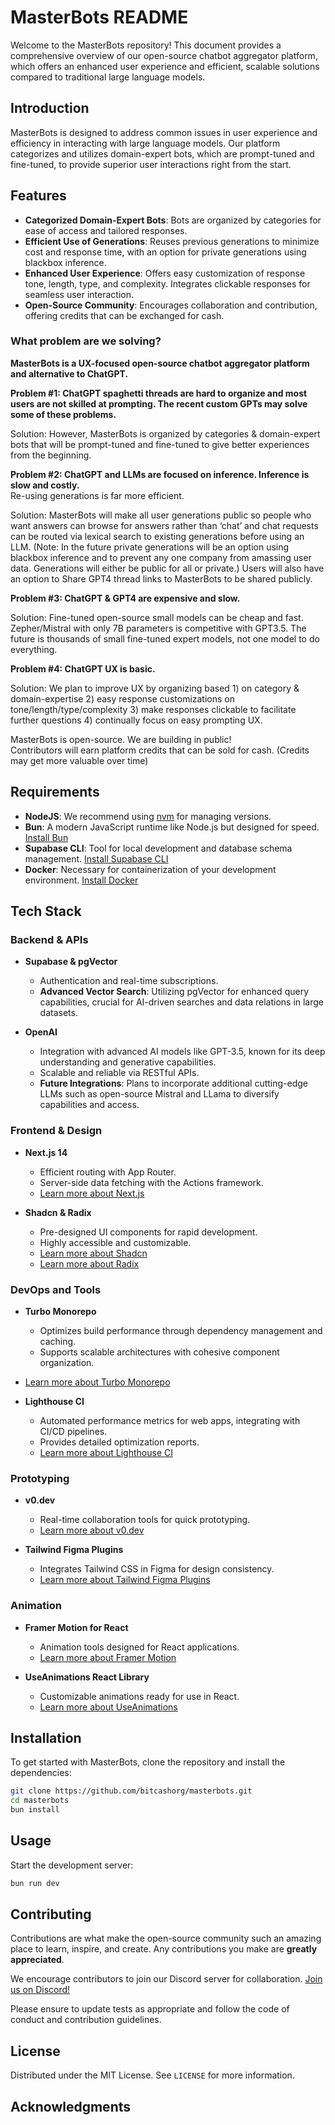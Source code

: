 # MasterBots README

Welcome to the MasterBots repository! This document provides a comprehensive overview of our open-source chatbot aggregator platform, which offers an enhanced user experience and efficient, scalable solutions compared to traditional large language models.

## Introduction

MasterBots is designed to address common issues in user experience and efficiency in interacting with large language models. Our platform categorizes and utilizes domain-expert bots, which are prompt-tuned and fine-tuned, to provide superior user interactions right from the start.

## Features

- **Categorized Domain-Expert Bots**: Bots are organized by categories for ease of access and tailored responses.
- **Efficient Use of Generations**: Reuses previous generations to minimize cost and response time, with an option for private generations using blackbox inference.
- **Enhanced User Experience**: Offers easy customization of response tone, length, type, and complexity. Integrates clickable responses for seamless user interaction.
- **Open-Source Community**: Encourages collaboration and contribution, offering credits that can be exchanged for cash.

### What problem are we solving?

**MasterBots is a UX-focused open-source chatbot aggregator platform and alternative to ChatGPT.**

**Problem #1: ChatGPT spaghetti threads are hard to organize and most users are not skilled at prompting. The recent custom GPTs may solve some of these problems.**

Solution: However, MasterBots is organized by categories & domain-expert bots that will be prompt-tuned and fine-tuned to give better experiences from the beginning.

**Problem #2: ChatGPT and LLMs are focused on inference. Inference is slow and costly.**  
Re-using generations is far more efficient.

Solution: MasterBots will make all user generations public so people who want answers can browse for answers rather than ‘chat’ and chat requests can be routed via lexical search to existing generations before using an LLM. (Note: In the future private generations will be an option using blackbox inference and to prevent any one company from amassing user data. Generations will either be public for all or private.) Users will also have an option to Share GPT4 thread links to MasterBots to be shared publicly.

**Problem #3: ChatGPT & GPT4 are expensive and slow.**

Solution: Fine-tuned open-source small models can be cheap and fast. Zepher/Mistral with only 7B parameters is competitive with GPT3.5. The future is thousands of small fine-tuned expert models, not one model to do everything.

**Problem #4: ChatGPT UX is basic.**

Solution: We plan to improve UX by organizing based 1) on category & domain-expertise 2) easy response customizations on tone/length/type/complexity 3) make responses clickable to facilitate further questions 4) continually focus on easy prompting UX.

MasterBots is open-source. We are building in public!  
Contributors will earn platform credits that can be sold for cash.
(Credits may get more valuable over time)

## Requirements

- **NodeJS**: We recommend using [nvm](https://github.com/nvm-sh/nvm) for managing versions.
- **Bun**: A modern JavaScript runtime like Node.js but designed for speed. [Install Bun](https://bun.sh/)
- **Supabase CLI**: Tool for local development and database schema management. [Install Supabase CLI](https://supabase.com/docs/guides/cli)
- **Docker**: Necessary for containerization of your development environment. [Install Docker](https://docs.docker.com/engine/install/)

## Tech Stack

### Backend & APIs

- **Supabase & pgVector**

  - Authentication and real-time subscriptions.
  - **Advanced Vector Search**: Utilizing pgVector for enhanced query capabilities, crucial for AI-driven searches and data relations in large datasets.

- **OpenAI**
  - Integration with advanced AI models like GPT-3.5, known for its deep understanding and generative capabilities.
  - Scalable and reliable via RESTful APIs.
  - **Future Integrations**: Plans to incorporate additional cutting-edge LLMs such as open-source Mistral and LLama to diversify capabilities and access.

### Frontend & Design

- **Next.js 14**

  - Efficient routing with App Router.
  - Server-side data fetching with the Actions framework.
  - [Learn more about Next.js](https://nextjs.org/docs/routing/introduction)

- **Shadcn & Radix**
  - Pre-designed UI components for rapid development.
  - Highly accessible and customizable.
  - [Learn more about Shadcn](https://shadcn.com/)
  - [Learn more about Radix](https://www.radix-ui.com/)

### DevOps and Tools

- **Turbo Monorepo**

  - Optimizes build performance through dependency management and caching.
  - Supports scalable architectures with cohesive component organization.

- [Learn more about Turbo Monorepo](https://turborepo.org/)

- **Lighthouse CI**
  - Automated performance metrics for web apps, integrating with CI/CD pipelines.
  - Provides detailed optimization reports.
  - [Learn more about Lighthouse CI](https://developers.google.com/web/tools/lighthouse#ci)

### Prototyping

- **v0.dev**

  - Real-time collaboration tools for quick prototyping.
  - [Learn more about v0.dev](https://v0.dev/)

- **Tailwind Figma Plugins**
  - Integrates Tailwind CSS in Figma for design consistency.
  - [Learn more about Tailwind Figma Plugins](https://www.figma.com/community/file/1203061493325953101/shadcn-ui-design-system)

### Animation

- **Framer Motion for React**

  - Animation tools designed for React applications.
  - [Learn more about Framer Motion](https://www.framer.com/motion/)

- **UseAnimations React Library**
  - Customizable animations ready for use in React.
  - [Learn more about UseAnimations](https://useanimations.github.io/react-useanimations/)

## Installation

To get started with MasterBots, clone the repository and install the dependencies:

```bash
git clone https://github.com/bitcashorg/masterbots.git
cd masterbots
bun install
```

## Usage

Start the development server:

```bash
bun run dev
```

## Contributing

Contributions are what make the open-source community such an amazing place to learn, inspire, and create. Any contributions you make are **greatly appreciated**.

We encourage contributors to join our Discord server for collaboration. [Join us on Discord!](https://discord.com/invite/a4gwhT9G)

Please ensure to update tests as appropriate and follow the code of conduct and contribution guidelines.

## License

Distributed under the MIT License. See `LICENSE` for more information.

## Acknowledgments
